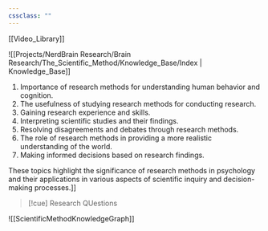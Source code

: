 ```yaml
---
cssclass: ""
---
```

[[Video_Library]]


![[Projects/NerdBrain Research/Brain Research/The_Scientific_Method/Knowledge_Base/Index | Knowledge_Base]]


1. Importance of research methods for understanding human behavior and cognition.
2. The usefulness of studying research methods for conducting research.
3. Gaining research experience and skills.
4. Interpreting scientific studies and their findings.
5. Resolving disagreements and debates through research methods.
6. The role of research methods in providing a more realistic understanding of the world.
7. Making informed decisions based on research findings.

These topics highlight the significance of research methods in psychology and their applications in various aspects of scientific inquiry and decision-making processes.]]

>[!cue] Research QUestions

![[ScientificMethodKnowledgeGraph]]